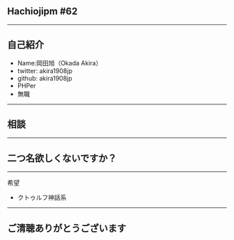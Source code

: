 ## Hachiojipm #62

---

## 自己紹介

* Name:岡田旭（Okada Akira）
* twitter: akira1908jp
* github: akira1908jp
* PHPer
* 無職

---

## 相談

---

## 二つ名欲しくないですか？

---

希望
* クトゥルフ神話系


---

## ご清聴ありがとうございます
